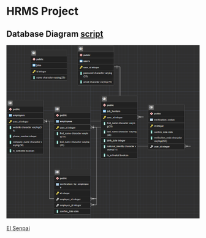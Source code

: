 # HRMS Project


## Database Diagram [script](https://github.com/ElSenpai/HRMS_Java/blob/master/hrms.sql)

![some](https://github.com/ElSenpai/practice/blob/main/html/img/diagram.png)


[El Senpai](https://github.com/ElSenpai/)

